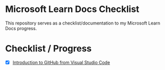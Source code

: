# Microsoft Learn Docs Checklist

This repository serves as a checklist/documentation to my Microsoft Learn Docs progress.

# Checklist / Progress

- [x] <a href="https://docs.microsoft.com/en-us/learn/modules/introduction-to-github-visual-studio-code/">Introduction to GitHub from Visual Studio Code</a>
